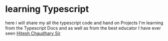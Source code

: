 # learning Typescript
here i will share my all the typescript code and hand on Projects 
I'm learning from the Typescript Docs and as well as from the best educator I have ever seen [Hitesh Chaudhary Sir](https://github.com/hiteshchoudhary)
